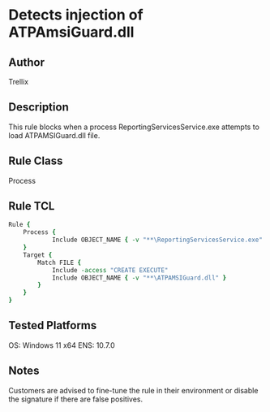 # Detects injection of ATPAmsiGuard.dll 

## Author
Trellix

## Description
This rule blocks when a process ReportingServicesService.exe attempts to load ATPAMSIGuard.dll file.

## Rule Class 
Process

## Rule TCL
```tcl
Rule {
    Process {
            Include OBJECT_NAME { -v "**\ReportingServicesService.exe" }
    }
    Target {
        Match FILE {
            Include -access "CREATE EXECUTE"
            Include OBJECT_NAME { -v "**\ATPAMSIGuard.dll" }
        }
    }
}
```

## Tested Platforms
OS: Windows 11 x64 
ENS: 10.7.0

## Notes
Customers are advised to fine-tune the rule in their environment or disable the signature if there are false positives. 
